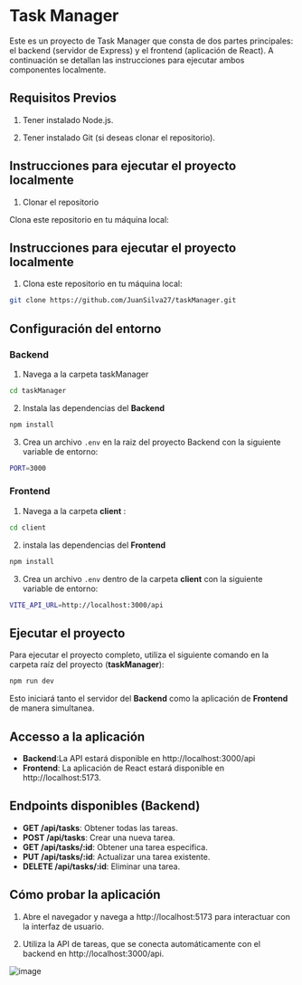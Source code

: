 
# Task Manager

Este es un proyecto de Task Manager que consta de dos partes principales: el backend (servidor de Express) y el frontend (aplicación de React). A continuación se detallan las instrucciones para ejecutar ambos componentes localmente.


## Requisitos Previos

1. Tener instalado Node.js.

2. Tener instalado Git (si deseas clonar el repositorio).

## Instrucciones para ejecutar el proyecto localmente

1. Clonar el repositorio

Clona este repositorio en tu máquina local:


## Instrucciones para ejecutar el proyecto localmente

1. Clona este repositorio en tu máquina local:

```bash
git clone https://github.com/JuanSilva27/taskManager.git
```
## Configuración del entorno

### Backend

1. Navega a la carpeta taskManager 

```bash
cd taskManager
```

2. Instala las dependencias del **Backend**

```bash
npm install
```

3. Crea un archivo `.env` en la raiz del proyecto Backend con la siguiente variable de entorno:

```bash
PORT=3000
```

### Frontend

1. Navega a la carpeta **client** :
```bash
cd client
```

2. instala las dependencias del **Frontend**
```bash
npm install
```
3. Crea un archivo `.env` dentro de la carpeta **client** con la siguiente variable de entorno: 
```bash
VITE_API_URL=http://localhost:3000/api
```

## Ejecutar el proyecto

Para ejecutar el proyecto completo, utiliza el siguiente comando en la carpeta raíz del proyecto (**taskManager**):

```bash
npm run dev
```

Esto iniciará tanto el servidor del **Backend** como la aplicación de **Frontend** de manera simultanea.

## Accesso a la aplicación

- **Backend**:La API estará disponible en http://localhost:3000/api
- **Frontend**: La aplicación de React estará disponible en http://localhost:5173.

## Endpoints disponibles (Backend)

- **GET /api/tasks**: Obtener todas las tareas.
- **POST /api/tasks**: Crear una nueva tarea.
- **GET /api/tasks/:id**: Obtener una tarea especifica.
- **PUT /api/tasks/:id**: Actualizar una tarea existente.
- **DELETE /api/tasks/:id**: Eliminar una tarea.

## Cómo probar la aplicación
1. Abre el navegador y navega a http://localhost:5173 para interactuar con la interfaz de usuario.

2. Utiliza la API de tareas, que se conecta automáticamente con el backend en http://localhost:3000/api.


![image](screenshots\Desktopmain.png)